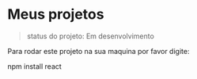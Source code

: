 # Meus projetos

> status do projeto: Em desenvolvimento

Para rodar este projeto na sua maquina por favor digite:

npm install react

